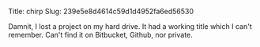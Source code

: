 Title: chirp
Slug: 239e5e8d4614c59d1d4952fa6ed56530

Damnit, I lost a project on my hard drive. It had a working title which I can't remember. Can't find it on Bitbucket, Github, nor private.

